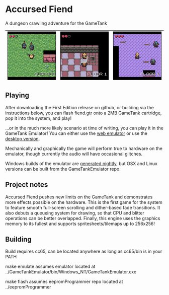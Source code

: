 # Accursed Fiend

A dungeon crawling adventure for the GameTank

| ![Recoiling after being attacked by a rat](screenshots/screenshot_00.bmp) | ![Fighting a bat near the stairs to the next level](screenshots/screenshot_01.bmp) | ![Avoiding a flurry of arrows](screenshots/screenshot_02.bmp) |
|-----------------|--------------------|--------------------|

## Playing

After downloading the First Edition release on github, or building via the instructions below,
you can flash fiend.gtr onto a 2MB GameTank cartridge, pop it into the system, and play!

...or in the much more likely scenario at time of writing, you can play it in the GameTank Emulator!
You can either use the [web emulator](https://clydeshaffer.com/builds/GameTankEmulator/wasm/?rom=fiend.gtr) or
use the [desktop version](https://github.com/clydeshaffer/GameTankEmulator).

Mechanically and graphically the game will perform true to hardware on the emulator, though currently the audio
will have occasional glitches.

Windows builds of the emulator are [generated nightly](https://clydeshaffer.com/builds/GameTankEmulator/latest.php), but OSX and Linux versions can be built from the GameTankEmulator
repo.


## Project notes

Accursed Fiend pushes new limits on the GameTank and demonstrates more effects possible on the hardware.
This is the first game for the system to feature smooth full-screen scrolling and dither-based fade transitions.
It also debuts a queueing system for drawing, so that CPU and blitter operations can be better overlapped.
Finally, this engine uses the graphics memory to its fullest and supports spritesheets/tilemaps up to 256x256!

## Building

Build requires cc65, can be located anywhere as long as cc65/bin is in your PATH

make emulate assumes emulator located at ../GameTankEmulator/bin/Windows_NT/GameTankEmulator.exe

make flash assumes eepromProgrammer repo located at ../eepromProgrammer
